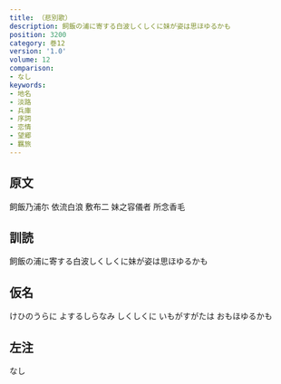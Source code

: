 ```yaml
---
title: （悲別歌）
description: 飼飯の浦に寄する白波しくしくに妹が姿は思ほゆるかも
position: 3200
category: 巻12
version: '1.0'
volume: 12
comparison:
- なし
keywords:
- 地名
- 淡路
- 兵庫
- 序詞
- 恋情
- 望郷
- 羈旅
---
```


## 原文

飼飯乃浦尓 依流白浪 敷布二 妹之容儀者 所念香毛

## 訓読

飼飯の浦に寄する白波しくしくに妹が姿は思ほゆるかも

## 仮名

けひのうらに よするしらなみ しくしくに いもがすがたは おもほゆるかも

## 左注

なし
